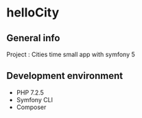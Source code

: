 # helloCity

## General info

Project : Cities time small app with symfony 5

## Development environment

* PHP 7.2.5
* Symfony CLI
* Composer
